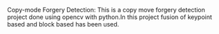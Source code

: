 Copy-mode Forgery Detection:
    This is a copy move forgery detection project done using opencv with python.In this project fusion of keypoint based and block based has been used.
  
